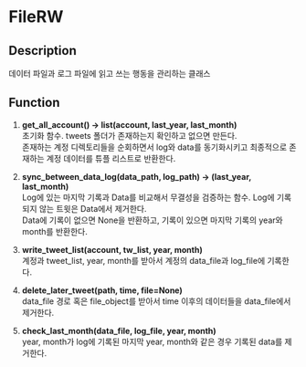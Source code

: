 # FileRW
## Description
데이터 파일과 로그 파일에 읽고 쓰는 행동을 관리하는 클래스

## Function
1. **get_all_account() -> list(account, last_year, last_month)**  
초기화 함수. tweets 폴더가 존재하는지 확인하고 없으면 만든다.  
존재하는 계정 디렉토리들을 순회하면서 log와 data를 동기화시키고 최종적으로 존재하는 계정 데이터를 튜플 리스트로 반환한다.

2. **sync_between_data_log(data_path, log_path) -> (last_year, last_month)**  
Log에 있는 마지막 기록과 Data를 비교해서 무결성을 검증하는 함수.
Log에 기록되지 않는 트윗은 Data에서 제거한다.  
Data에 기록이 없으면 None을 반환하고, 기록이 있으면 마지막 기록의 year와 month를 반환한다.

3. **write_tweet_list(account, tw_list, year, month)**  
계정과 tweet_list, year, month를 받아서 계정의 data_file과 log_file에 기록한다.

4. **delete_later_tweet(path, time, file=None)**  
data_file 경로 혹은 file_object를 받아서 time 이후의 데이터들을 data_file에서 제거한다.

5. **check_last_month(data_file, log_file, year, month)**  
year, month가 log에 기록된 마지막 year, month와 같은 경우 기록된 data를 제거한다.